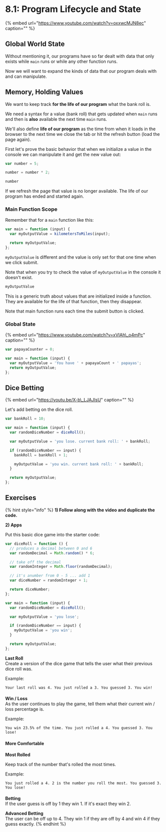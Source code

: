 # 8.1: Program Lifecycle and State

{% embed url="https://www.youtube.com/watch?v=oxxwcMJN8ec" caption="" %}

## Global World State

Without mentioning it, our programs have so far dealt with data that only exists while `main` runs or while any other function runs.

Now we will want to expand the kinds of data that our program deals with and can manipulate.

## Memory, Holding Values

We want to keep track **for the life of our program** what the bank roll is.

We need a syntax for a value \(bank roll\) that gets updated when `main` runs and then is **also** available the next time `main` runs.

We'll also define **life of our program** as the time from when it loads in the browser to the next time we close the tab or hit the refresh button \(load the page again\).

First let's prove the basic behavior that when we initialize a value in the console we can manipulate it and get the new value out:

```js
var number = 5;
```

```js
number = number * 2;
```

```js
number
```

If we refresh the page that value is no longer available. The life of our program has ended and started again.

### Main Function Scope

Remember that for a `main` function like this:

```js
var main = function (input) {
  var myOutputValue = kilometersToMiles(input);

  return myOutputValue;
};
```

`myOutputValue` is different and the value is only set for that one time when we click submit.

Note that when you try to check the value of `myOutputValue` in the console it doesn't exist.

```js
myOutputValue
```

This is a generic truth about values that are initialized inside a function. They are available for the life of that function, then they disappear.

Note that main function runs each time the submit button is clicked.

### Global State

{% embed url="https://www.youtube.com/watch?v=xVIAh\_o4mPc" caption="" %}

```js
var papayaCounter = 0;

var main = function (input) {
  var myOutputValue = 'You have ' + papayaCount + ' papayas';
  return myOutputValue;
};
```

## Dice Betting

{% embed url="https://youtu.be/X-b\_LJAJIsU" caption="" %}

Let's add betting on the dice roll.

```js
var bankRoll = 10;

var main = function (input) {
  var randomDiceNumber = diceRoll();

  var myOutputValue = 'you lose. current bank roll: ' + bankRoll;

  if (randomDiceNumber == input) {
    bankRoll = bankRoll + 1;

    myOutputValue = 'you win. current bank roll: ' + bankRoll;
  }

  return myOutputValue;
};
```

## Exercises

{% hint style="info" %}
**1\) Follow along with the video and duplicate the code.**

**2\) Apps**  
  
Put this basic dice game into the starter code:

```js
var diceRoll = function () {
  // produces a decimal between 0 and 6
  var randomDecimal = Math.random() * 6;

  // take off the decimal
  var randomInteger = Math.floor(randomDecimal);

  // it's anumber from 0 - 5 ... add 1
  var diceNumber = randomInteger + 1;

  return diceNumber;
};

var main = function (input) {
  var randomDiceNumber = diceRoll();

  var myOutputValue = 'you lose';

  if (randomDiceNumber == input) {
    myOutputValue = 'you win';
  }

  return myOutputValue;
};
```

**Last Roll**  
Create a version of the dice game that tells the user what their previous dice roll was.

Example:

```text
Your last roll was 4. You just rolled a 3. You guessed 3. You win!
```

####

**Win / Loss**  
As the user continues to play the game, tell them what their current win / loss percentage is.  
  
Example:

```text
You win 23.5% of the time. You just rolled a 4. You guessed 3. You lose!
```

####

#### More Comfortable

**Most Rolled**

Keep track of the number that's rolled the most times.

Example:

```text
You just rolled a 4. 2 is the number you roll the most. You guessed 3. You lose!
```

####

**Betting**  
If the user guess is off by 1 they win 1. If it's exact they win 2.  
  
**Advanced Betting**  
The user can be off up to 4. They win 1 if they are off by 4 and win 4 if they guess exactly.
{% endhint %}
